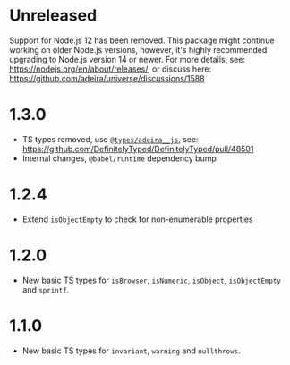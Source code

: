 # Unreleased

Support for Node.js 12 has been removed. This package might continue working on older Node.js versions, however, it's highly recommended upgrading to Node.js version 14 or newer. For more details, see: https://nodejs.org/en/about/releases/, or discuss here: https://github.com/adeira/universe/discussions/1588

# 1.3.0

- TS types removed, use [`@types/adeira__js`](https://www.npmjs.com/package/@types/adeira__js), see: https://github.com/DefinitelyTyped/DefinitelyTyped/pull/48501
- Internal changes, `@babel/runtime` dependency bump

# 1.2.4

- Extend `isObjectEmpty` to check for non-enumerable properties

# 1.2.0

- New basic TS types for `isBrowser`, `isNumeric`, `isObject`, `isObjectEmpty` and `sprintf`.

# 1.1.0

- New basic TS types for `invariant`, `warning` and `nullthrows`.
